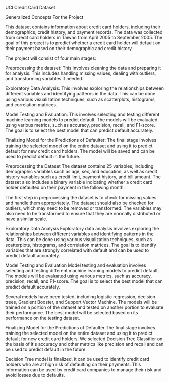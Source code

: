 UCI Credit Card Dataset

Generalized Concepts For the Project

This dataset contains information about credit card holders, including their demographics, credit history, and payment records. The data was collected from credit card holders in Taiwan from April 2005 to September 2005. The goal of this project is to predict whether a credit card holder will default on their payment based on their demographic and credit history.


The project will consist of four main stages:

Preprocessing the dataset: This involves cleaning the data and preparing it for analysis. This includes handling missing values, dealing with outliers, and transforming variables if needed.

Exploratory Data Analysis: This involves exploring the relationships between different variables and identifying patterns in the data. This can be done using various visualization techniques, such as scatterplots, histograms, and correlation matrices.

Model Testing and Evaluation: This involves selecting and testing different machine learning models to predict default. The models will be evaluated using various metrics, such as accuracy, precision, recall, and F1-score. The goal is to select the best model that can predict default accurately.

Finalizing Model for the Predictions of Defaulter: The final stage involves training the selected model on the entire dataset and using it to predict default for new credit card holders. The model will be saved and can be used to predict default in the future.

Preprocessing the Dataset
The dataset contains 25 variables, including demographic variables such as age, sex, and education, as well as credit history variables such as credit limit, payment history, and bill amount. The dataset also includes a binary variable indicating whether a credit card holder defaulted on their payment in the following month.

The first step in preprocessing the dataset is to check for missing values and handle them appropriately. The dataset should also be checked for outliers, which may need to be removed or transformed. The variables may also need to be transformed to ensure that they are normally distributed or have a similar scale.

Exploratory Data Analysis
Exploratory data analysis involves exploring the relationships between different variables and identifying patterns in the data. This can be done using various visualization techniques, such as scatterplots, histograms, and correlation matrices. The goal is to identify variables that are strongly correlated with default and can be used to predict default accurately.

Model Testing and Evaluation
Model testing and evaluation involves selecting and testing different machine learning models to predict default. The models will be evaluated using various metrics, such as accuracy, precision, recall, and F1-score. The goal is to select the best model that can predict default accurately.

Several models have been tested, including logistic regression, decision trees, Gradient Booster, and Support Vector Machine. The models will be trained on a portion of the dataset and tested on another portion to evaluate their performance. The best model will be selected based on its performance on the testing dataset.

Finalizing Model for the Predictions of Defaulter
The final stage involves training the selected model on the entire dataset and using it to predict default for new credit card holders. We selected Decision Tree Classifier on the basis of it's accuracy and other metrics like precision and recall and can be used to predict default in the future.


Decision Tree model is finalized, it can be used to identify credit card holders who are at high risk of defaulting on their payments. This information can be used by credit card companies to manage their risk and avoid losses due to defaults.




